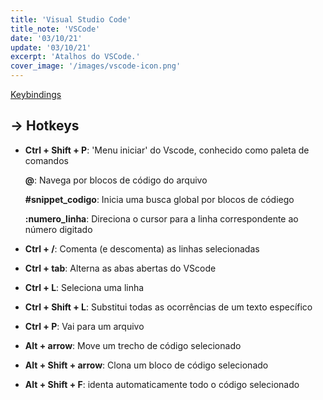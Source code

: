 ```yaml
---
title: 'Visual Studio Code'
title_note: 'VSCode'
date: '03/10/21'
update: '03/10/21'
excerpt: 'Atalhos do VSCode.'
cover_image: '/images/vscode-icon.png'
---
```


[Keybindings](https://code.visualstudio.com/docs/getstarted/keybindings)

## -> Hotkeys

- **Ctrl + Shift + P**: 'Menu iniciar' do Vscode, conhecido como paleta de comandos

    **@**: Navega por blocos de código do arquivo

    **#snippet_codigo**: Inicia uma busca global por blocos de códiego

    **:numero_linha**: Direciona o cursor para a linha correspondente ao número digitado

- **Ctrl + /**: Comenta (e descomenta) as linhas selecionadas

- **Ctrl + tab**: Alterna as abas abertas do VScode

- **Ctrl + L**: Seleciona uma linha

- **Ctrl + Shift + L**: Substitui todas as ocorrências de um texto específico

- **Ctrl + P**: Vai para um arquivo

- **Alt + arrow**: Move um trecho de código selecionado

- **Alt + Shift + arrow**: Clona um bloco de código selecionado

- **Alt + Shift + F**: identa automaticamente todo o código selecionado
